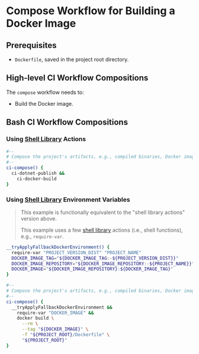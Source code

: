 # Compose Workflow for Building a Docker Image

## Prerequisites

* `Dockerfile`, saved in the project root directory.

## High-level CI Workflow Compositions

The `compose` workflow needs to:

* Build the Docker image.

## Bash CI Workflow Compositions

### Using [Shell Library][shell library] Actions

```bash
#--
# Compose the project's artifacts, e.g., compiled binaries, Docker images.
#--
ci-compose() {
  ci-dotnet-publish &&
    ci-docker-build
}
```

### Using [Shell Library][shell library] Environment Variables

> This example is functionally equivalent to the "shell library actions" version above.
>
> This example uses a few [shell library][] actions (i.e., shell functions), e.g., `require-var`.

```bash
__tryApplyFallbackDockerEnvironment() {
  require-var "PROJECT_VERSION_DIST" "PROJECT_NAME"
  DOCKER_IMAGE_TAG="${DOCKER_IMAGE_TAG:-${PROJECT_VERSION_DIST}}"
  DOCKER_IMAGE_REPOSITORY="${DOCKER_IMAGE_REPOSITORY:-${PROJECT_NAME}}"
  DOCKER_IMAGE="${DOCKER_IMAGE_REPOSITORY}:${DOCKER_IMAGE_TAG}"
}

#--
# Compose the project's artifacts, e.g., compiled binaries, Docker images.
#--
ci-compose() {
  __tryApplyFallbackDockerEnvironment &&
    require-var "DOCKER_IMAGE" &&
    docker build \
      --rm \
      --tag "${DOCKER_IMAGE}" \
      -f "${PROJECT_ROOT}/Dockerfile" \
      "${PROJECT_ROOT}"
}
```

[shell library]: ../../use/ci-library.md
